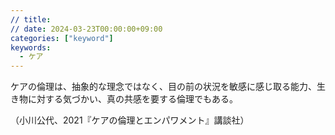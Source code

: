 ```yaml
---
// title: 
// date: 2024-03-23T00:00:00+09:00
categories: ["keyword"]
keywords:
  - ケア
---
```

ケアの倫理は、抽象的な理念ではなく、目の前の状況を敏感に感じ取る能力、生き物に対する気づかい、真の共感を要する倫理でもある。

（小川公代、2021『ケアの倫理とエンパワメント』講談社）
